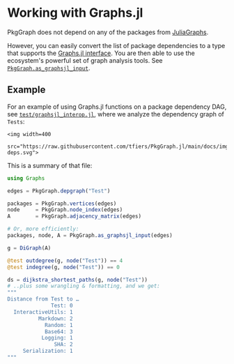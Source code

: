 
# Working with Graphs.jl

PkgGraph does not depend on any of the packages from [JuliaGraphs](https://juliagraphs.org/).

However, you can easily convert the list of package dependencies to a type that supports
the [Graphs.jl interface]. You are then able to use the ecosystem's powerful set of graph analysis tools. See [`PkgGraph.as_graphsjl_input`](@ref).

[Graphs.jl interface]: https://juliagraphs.org/Graphs.jl/dev/ecosystem/interface/



## Example

For an example of using Graphs.jl functions on a package dependency DAG, see
[`test/graphsjl_interop.jl`][gh], where we analyze the dependency graph
of `Tests`:

```@raw html
<img width=400
     src="https://raw.githubusercontent.com/tfiers/PkgGraph.jl/main/docs/img/Test-deps.svg">
```
[gh]: https://github.com/tfiers/PkgGraph.jl/blob/main/test/graphsjl_interop.jl


This is a summary of that file:

```julia
using Graphs

edges = PkgGraph.depgraph("Test")

packages = PkgGraph.vertices(edges)
node     = PkgGraph.node_index(edges)
A        = PkgGraph.adjacency_matrix(edges)

# Or, more efficiently:
packages, node, A = PkgGraph.as_graphsjl_input(edges)

g = DiGraph(A)

@test outdegree(g, node("Test")) == 4
@test indegree(g, node("Test")) == 0

ds = dijkstra_shortest_paths(g, node("Test"))
# ..plus some wrangling & formatting, and we get:
"""
Distance from Test to …
              Test: 0
  InteractiveUtils: 1
          Markdown: 2
            Random: 1
            Base64: 3
           Logging: 1
               SHA: 2
     Serialization: 1
"""
```
